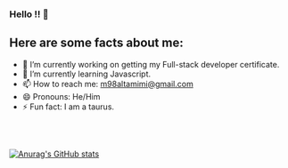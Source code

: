 ### Hello !! 👋


## Here are some facts about me:


- 🔭 I’m currently working on getting my Full-stack developer certificate.
- 🌱 I’m currently learning Javascript.
- 📫 How to reach me: m98altamimi@gmail.com
- 😄 Pronouns: He/Him
- ⚡ Fun fact: I am a taurus.

<br> <br>

 [![Anurag's GitHub stats](https://github-readme-stats.vercel.app/api?username=MohammadAltamimi98)](https://github.com/anuraghazra/github-readme-stats)

